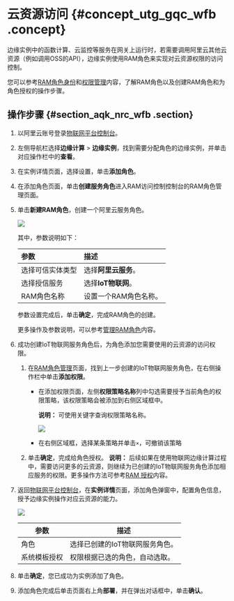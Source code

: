 # 云资源访问 {#concept_utg_gqc_wfb .concept}

边缘实例中的函数计算、云监控等服务在网关上运行时，若需要调用阿里云其他云资源（例如调用OSS的API），边缘实例使用RAM角色来实现对云资源权限的访问控制。

您可以参考[RAM角色身份](https://help.aliyun.com/document_detail/93689.html)和[权限管理](https://help.aliyun.com/document_detail/93735.html)内容，了解RAM角色以及创建RAM角色和为角色授权的操作步骤。

## 操作步骤 {#section_aqk_nrc_wfb .section}

1.  以阿里云账号登录[物联网平台控制台](http://iot.console.aliyun.com/)。
2.  左侧导航栏选择**边缘计算** \> **边缘实例**，找到需要分配角色的边缘实例，并单击对应操作栏中的**查看**。
3.  在实例详情页面，选择设置，单击**添加角色**。
4.  在添加角色页面，单击**创建服务角色**进入RAM访问控制控制台的RAM角色管理页面。
5.  单击**新建RAM角色**，创建一个阿里云服务角色。

    ![](http://static-aliyun-doc.oss-cn-hangzhou.aliyuncs.com/assets/img/64572/154883815538021_zh-CN.png)

    其中，参数说明如下：

    |参数|描述|
    |:-|:-|
    |选择可信实体类型|选择**阿里云服务**。|
    |选择授信服务|选择**IoT物联网**。|
    |RAM角色名称|设置一个RAM角色名称。|

    参数设置完成后，单击**确定**，完成RAM角色的创建。

    更多操作及参数说明，可以参考[管理RAM角色](https://help.aliyun.com/document_detail/93691.html)内容。

6.  成功创建IoT物联网服务角色后，为角色添加您需要使用的云资源的访问权限。

    1.  在[RAM角色管理](https://ram.console.aliyun.com/roles)页面，找到上一步创建的IoT物联网服务角色，在右侧操作栏中单击**添加权限**。
        -   在添加权限页面，左侧**权限策略名称**列中勾选需要授予当前角色的权限策略，该权限策略会被添加到右侧区域框中。

            **说明：** 可使用关键字查询权限策略名称。

            ![](http://static-aliyun-doc.oss-cn-hangzhou.aliyuncs.com/assets/img/64572/154883815538197_zh-CN.png)

        -   在右侧区域框，选择某条策略并单击`×`，可撤销该策略
    2.  单击**确定**，完成给角色授权。
    **说明：** 后续如果在使用物联网边缘计算过程中，需要访问更多的云资源，则继续为已创建的IoT物联网服务角色添加相应服务的权限。更多操作方法可参考[RAM 授权](https://help.aliyun.com/document_detail/93736.html#concept-vyr-mzf-xdb)内容。

7.  返回[物联网平台控制台](http://iot.console.aliyun.com/)，在**实例详情**页面，添加角色弹窗中，配置角色信息，授予边缘实例操作对应云资源的能力。

    ![](http://static-aliyun-doc.oss-cn-hangzhou.aliyuncs.com/assets/img/15108/154883815512935_zh-CN.png)

    |参数|描述|
    |--|--|
    |角色|选择已创建的IoT物联网服务角色。|
    |系统模板授权|权限根据已选的角色，自动选取。|

8.  单击**确定**，您已成功为实例添加了角色。
9.  添加角色完成后单击页面右上角**部署**，并在弹出对话框中，单击**确认**。

